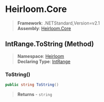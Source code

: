 # Heirloom.Core

> **Framework**: .NETStandard,Version=v2.1  
> **Assembly**: [Heirloom.Core][0]

## IntRange.ToString (Method)

> **Namespace**: [Heirloom][0]  
> **Declaring Type**: [IntRange][1]

### ToString()

```cs
public string ToString()
```

> **Returns** - `string`

[0]: ../../../Heirloom.Core.md
[1]: ../IntRange.md

